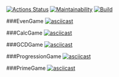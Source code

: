 [![Actions Status](https://github.com/ellonka/java-project-lvl1/workflows/hexlet-check/badge.svg)](https://github.com/ellonka/java-project-lvl1/actions)
[![Maintainability](https://api.codeclimate.com/v1/badges/297868dfbc47e7692dbd/maintainability)](https://codeclimate.com/github/ellonka/java-project-lvl1/maintainability)
[![Build](https://github.com/ellonka/java-project-lvl1/actions/workflows/build-for-actions.yml/badge.svg?branch=main)](https://github.com/ellonka/java-project-lvl1/actions/workflows/build-for-actions.yml)

###EvenGame
[![asciicast](https://asciinema.org/a/F71UyZDwgLAoQbRHfqiSxouhe.svg)](https://asciinema.org/a/F71UyZDwgLAoQbRHfqiSxouhe)

###CalcGame
[![asciicast](https://asciinema.org/a/VFUbfHJBoOluGdyzyOCeAVPz0.svg)](https://asciinema.org/a/VFUbfHJBoOluGdyzyOCeAVPz0)

###GCDGame
[![asciicast](https://asciinema.org/a/U2hv15G0XgYFShO1vzWyzfHgi.svg)](https://asciinema.org/a/U2hv15G0XgYFShO1vzWyzfHgi)

###ProgressionGame
[![asciicast](https://asciinema.org/a/xzecPV13p7PxhgfCyG5vSeG2X.svg)](https://asciinema.org/a/xzecPV13p7PxhgfCyG5vSeG2X)

###PrimeGame
[![asciicast](https://asciinema.org/a/eSfnXU7NW4iY8l1FerUIzudwW.svg)](https://asciinema.org/a/eSfnXU7NW4iY8l1FerUIzudwW)

